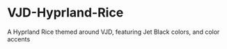 # VJD-Hyprland-Rice
A Hyprland Rice themed around VJD, featuring Jet Black colors, and color accents
